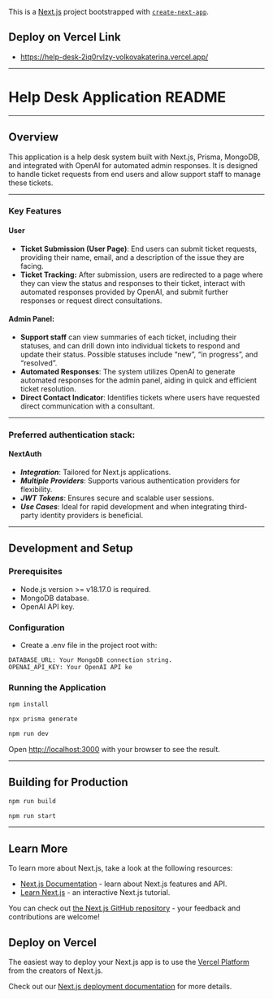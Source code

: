 This is a [Next.js](https://nextjs.org/) project bootstrapped with [`create-next-app`](https://github.com/vercel/next.js/tree/canary/packages/create-next-app).

## Deploy on Vercel Link
- https://help-desk-2iq0rvlzy-volkovakaterina.vercel.app/

---
# Help Desk Application README

---

## Overview
This application is a help desk system built with Next.js, Prisma, MongoDB, and integrated with OpenAI for automated admin responses. It is designed to handle ticket requests from end users and allow support staff to manage these tickets.

---
### Key Features
#### User
- **Ticket Submission (User Page)**: End users can submit ticket requests, providing their name, email, and a description of the issue they are facing.
- **Ticket Tracking:** After submission, users are redirected to a page where they can view the status and responses to their ticket, interact with automated responses provided by OpenAI, and submit further responses or request direct consultations.
#### Admin Panel: 
- **Support staff** can view summaries of each ticket, including their statuses, and can drill down into individual tickets to respond and update their status. Possible statuses include “new”, “in progress”, and “resolved”.
- **Automated Responses**: The system utilizes OpenAI to generate automated responses for the admin panel, aiding in quick and efficient ticket resolution.
- **Direct Contact Indicator**: Identifies tickets where users have requested direct communication with a consultant.

---
### Preferred authentication stack: 
#### NextAuth
- ***Integration***: Tailored for Next.js applications.
- ***Multiple Providers***: Supports various authentication providers for flexibility.
- ***JWT Tokens***: Ensures secure and scalable user sessions.
- ***Use Cases***: Ideal for rapid development and when integrating third-party identity providers is beneficial.

---
## Development and Setup
### Prerequisites
- Node.js version >= v18.17.0 is required.
- MongoDB database.
- OpenAI API key.

### Configuration
- Create a .env file in the project root with:
```
DATABASE_URL: Your MongoDB connection string.
OPENAI_API_KEY: Your OpenAI API ke
```
### Running the Application
```bash
npm install
```
```bash
npx prisma generate 
```

```bash
npm run dev
```

Open [http://localhost:3000](http://localhost:3000) with your browser to see the result.

---
## Building for Production
```bash
npm run build
```
```bash
npm run start
```
---
## Learn More

To learn more about Next.js, take a look at the following resources:

- [Next.js Documentation](https://nextjs.org/docs) - learn about Next.js features and API.
- [Learn Next.js](https://nextjs.org/learn) - an interactive Next.js tutorial.

You can check out [the Next.js GitHub repository](https://github.com/vercel/next.js/) - your feedback and contributions are welcome!

## Deploy on Vercel

The easiest way to deploy your Next.js app is to use the [Vercel Platform](https://vercel.com/new?utm_medium=default-template&filter=next.js&utm_source=create-next-app&utm_campaign=create-next-app-readme) from the creators of Next.js.

Check out our [Next.js deployment documentation](https://nextjs.org/docs/deployment) for more details.
